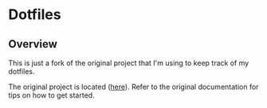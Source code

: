# Dotfiles

## Overview

This is just a fork of the original project that I'm using to keep
track of my dotfiles.

The original project is located ([here](https://github.com/justone/dfm)).
Refer to the original documentation for tips on how to get started.
